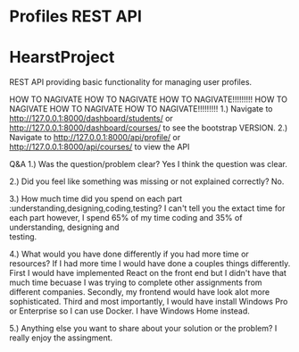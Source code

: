 # Profiles REST API
# HearstProject
REST API providing basic functionality for managing user profiles.


HOW TO NAGIVATE HOW TO NAGIVATE HOW TO NAGIVATE!!!!!!!!!
HOW TO NAGIVATE HOW TO NAGIVATE HOW TO NAGIVATE!!!!!!!!!
1.) Navigate to http://127.0.0.1:8000/dashboard/students/ or http://127.0.0.1:8000/dashboard/courses/ to see the bootstrap 
    VERSION.
2.) Navigate to http://127.0.0.1:8000/api/profile/ or http://127.0.0.1:8000/api/courses/ to view the API



Q&A
1.) Was the question/problem clear? 
    Yes I think the question was clear.
    
2.) Did you feel like something was missing or not explained correctly?
    No.

3.) How much time did you spend on each part :understanding,designing,coding,testing? 
    I can't tell you the extact time for each part however, I spend 65% of my time coding and 35% of understanding, designing and        
    testing. 

4.) What would you have done differently if you had more time or resources?
    If I had more time I would have done a couples things differently. First I would have implemented React on the front end but I 
    didn't have that much time becuase I was trying to complete other assignments from different companies. 
    Secondly, my frontend would have look alot more sophisticated. Third and most importantly, I would have install Windows Pro or 
    Enterprise so I can use Docker. I have Windows Home instead. 
    
5.) Anything else you want to share about your solution or the problem?
    I really enjoy the assingment. 



